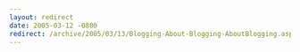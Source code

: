 ```yaml
---
layout: redirect
date: 2005-03-12 -0800
redirect: /archive/2005/03/13/Blogging-About-Blogging-AboutBlogging.aspx/
---
```

